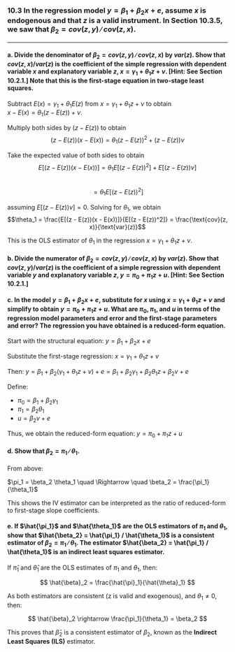 ### 10.3 In the regression model $y = \beta_1+ \beta_2x + e$, assume $x$ is endogenous and that $z$ is a valid instrument. In Section 10.3.5, we saw that $\beta_2 = cov(z, y)∕cov(z, x)$.
---

#### a. Divide the denominator of $\beta_2 = cov(z, y)∕cov(z, x)$ by $var(z)$. Show that $cov(z, x)/var(z)$ is the coefficient of the simple regression with dependent variable $x$ and explanatory variable $z$, $x = \gamma_1 + \theta_1z + v$. [Hint: See Section 10.2.1.] Note that this is the first-stage equation in two-stage least squares.

Subtract $E(x) = \gamma_1 + \theta_1 E(z)$ from $x = \gamma_1 + \theta_1 z + \nu$ to obtain  
$x - E(x) = \theta_1 (z - E(z)) + \nu$.

Multiply both sides by $(z - E(z))$ to obtain  
$$(z - E(z))(x - E(x)) = \theta_1 (z - E(z))^2 + (z - E(z))\nu$$

Take the expected value of both sides to obtain  
$$E[(z - E(z))(x - E(x))] = \theta_1 E[(z - E(z))^2] + E[(z - E(z))\nu]$$  
$$= \theta_1 E[(z - E(z))^2]$$

assuming $E[(z - E(z))\nu] = 0$. Solving for $\theta_1$, we obtain  
$$\theta_1 = \frac{E[(z - E(z))(x - E(x))]}{E[(z - E(z))^2]} = \frac{\text{cov}(z, x)}{\text{var}(z)}$$

This is the OLS estimator of $\theta_1$ in the regression $x = \gamma_1 + \theta_1 z + \nu$.

#### b. Divide the numerator of $\beta_2 = cov(z, y)∕cov(z, x)$ by $var(z)$. Show that $cov(z, y)/var(z)$ is the coefficient of a simple regression with dependent variable $y$ and explanatory variable $z$, $y = \pi_0 + \pi_1z + u$. [Hint: See Section 10.2.1.]


#### c. In the model $y = \beta_1+ \beta_2x + e$, substitute for $x$ using $x = \gamma_1 + \theta_1z + v$ and simplify to obtain $y = \pi_0 + \pi_1z + u$. What are $\pi_0, \pi_1$, and $u$ in terms of the regression model parameters and error and the first-stage parameters and error? The regression you have obtained is a reduced-form equation.

Start with the structural equation: $y = \beta_1 + \beta_2 x + e$

Substitute the first-stage regression: $x = \gamma_1 + \theta_1 z + v$

Then: $y = \beta_1 + \beta_2 (\gamma_1 + \theta_1 z + v) + e = \beta_1 + \beta_2 \gamma_1 + \beta_2 \theta_1 z + \beta_2 v + e$

Define:

- $\pi_0 = \beta_1 + \beta_2 \gamma_1$
- $\pi_1 = \beta_2 \theta_1$
- $u = \beta_2 v + e$

Thus, we obtain the reduced-form equation: $y = \pi_0 + \pi_1 z + u$

#### d. Show that $\beta_2 = \pi_1∕ \theta_1$.

From above:

$\pi_1 = \beta_2 \theta_1 \quad \Rightarrow \quad \beta_2 = \frac{\pi_1}{\theta_1}$

This shows the IV estimator can be interpreted as the ratio of reduced-form to first-stage slope coefficients.

#### e. If $\hat{\pi_1}$ and  $\hat{\theta_1}$ are the OLS estimators of $\pi_1$ and $\theta_1$, show that $\hat{\beta_2} = \hat{\pi_1} / \hat{\theta_1}$ is a consistent estimator of $\beta_2 = \pi_1∕ \theta_1$. The estimator $\hat{\beta_2} = \hat{\pi_1} / \hat{\theta_1}$ is an indirect least squares estimator.

If $\hat{\pi}_1$ and $\hat{\theta}_1$ are the OLS estimates of $\pi_1$ and $\theta_1$, then:

$$
\hat{\beta}_2 = \frac{\hat{\pi}_1}{\hat{\theta}_1}
$$

As both estimators are consistent (z is valid and exogenous), and $\theta_1 \neq 0$, then:

$$
\hat{\beta}_2 \rightarrow \frac{\pi_1}{\theta_1} = \beta_2
$$

This proves that $\hat{\beta}_2$ is a consistent estimator of $\beta_2$, known as the **Indirect Least Squares (ILS)** estimator.
